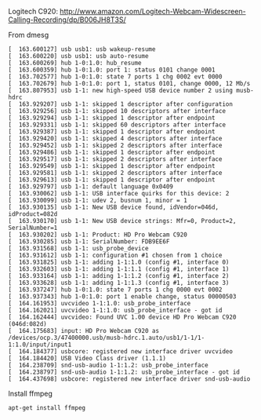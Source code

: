 Logitech C920: http://www.amazon.com/Logitech-Webcam-Widescreen-Calling-Recording/dp/B006JH8T3S/

From dmesg

    [  163.600127] usb usb1: usb wakeup-resume
    [  163.600220] usb usb1: usb auto-resume
    [  163.600269] hub 1-0:1.0: hub_resume
    [  163.600359] hub 1-0:1.0: port 1: status 0101 change 0001
    [  163.702577] hub 1-0:1.0: state 7 ports 1 chg 0002 evt 0000
    [  163.702679] hub 1-0:1.0: port 1, status 0101, change 0000, 12 Mb/s
    [  163.807953] usb 1-1: new high-speed USB device number 2 using musb-hdrc
    [  163.929207] usb 1-1: skipped 1 descriptor after configuration
    [  163.929256] usb 1-1: skipped 10 descriptors after interface
    [  163.929294] usb 1-1: skipped 1 descriptor after endpoint
    [  163.929331] usb 1-1: skipped 60 descriptors after interface
    [  163.929387] usb 1-1: skipped 1 descriptor after endpoint
    [  163.929420] usb 1-1: skipped 4 descriptors after interface
    [  163.929452] usb 1-1: skipped 2 descriptors after interface
    [  163.929486] usb 1-1: skipped 1 descriptor after endpoint
    [  163.929517] usb 1-1: skipped 2 descriptors after interface
    [  163.929549] usb 1-1: skipped 1 descriptor after endpoint
    [  163.929581] usb 1-1: skipped 2 descriptors after interface
    [  163.929613] usb 1-1: skipped 1 descriptor after endpoint
    [  163.929797] usb 1-1: default language 0x0409
    [  163.930062] usb 1-1: USB interface quirks for this device: 2
    [  163.930099] usb 1-1: udev 2, busnum 1, minor = 1
    [  163.930135] usb 1-1: New USB device found, idVendor=046d, idProduct=082d
    [  163.930170] usb 1-1: New USB device strings: Mfr=0, Product=2, SerialNumber=1
    [  163.930202] usb 1-1: Product: HD Pro Webcam C920
    [  163.930285] usb 1-1: SerialNumber: FDB9EE6F
    [  163.931568] usb 1-1: usb_probe_device
    [  163.931612] usb 1-1: configuration #1 chosen from 1 choice
    [  163.931825] usb 1-1: adding 1-1:1.0 (config #1, interface 0)
    [  163.932603] usb 1-1: adding 1-1:1.1 (config #1, interface 1)
    [  163.933164] usb 1-1: adding 1-1:1.2 (config #1, interface 2)
    [  163.933628] usb 1-1: adding 1-1:1.3 (config #1, interface 3)
    [  163.937247] hub 1-0:1.0: state 7 ports 1 chg 0000 evt 0002
    [  163.937343] hub 1-0:1.0: port 1 enable change, status 00000503
    [  164.161953] uvcvideo 1-1:1.0: usb_probe_interface
    [  164.162021] uvcvideo 1-1:1.0: usb_probe_interface - got id
    [  164.162444] uvcvideo: Found UVC 1.00 device HD Pro Webcam C920 (046d:082d)
    [  164.175683] input: HD Pro Webcam C920 as /devices/ocp.3/47400000.usb/musb-hdrc.1.auto/usb1/1-1/1-1:1.0/input/input1
    [  164.184377] usbcore: registered new interface driver uvcvideo
    [  164.184420] USB Video Class driver (1.1.1)
    [  164.238709] snd-usb-audio 1-1:1.2: usb_probe_interface
    [  164.238797] snd-usb-audio 1-1:1.2: usb_probe_interface - got id
    [  164.437698] usbcore: registered new interface driver snd-usb-audio

Install ffmpeg

    apt-get install ffmpeg
